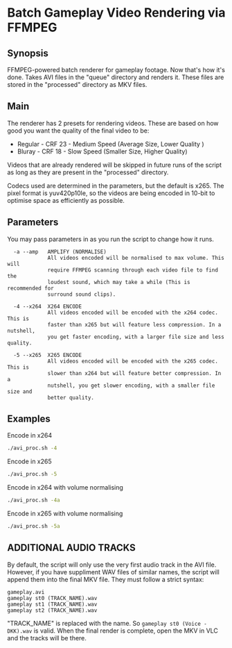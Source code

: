 # Batch Gameplay Video Rendering via FFMPEG

## Synopsis
  FFMPEG-powered batch renderer for gameplay footage. Now that's how it's done.
  Takes AVI files in the "queue" directory and renders it. These files are
  stored in the "processed" directory as MKV files.

## Main
The renderer has 2 presets for rendering videos. These are based on how good
you want the quality of the final video to be:

* Regular - CRF 23 - Medium Speed (Average Size, Lower Quality )
* Bluray  - CRF 18 - Slow Speed   (Smaller Size, Higher Quality)

Videos that are already rendered will be skipped in future runs of the
script as long as they are present in the "processed" directory.

Codecs used are determined in the parameters, but the default is x265. The
pixel format is yuv420p10le, so the videos are being encoded in 10-bit to
optimise space as efficiently as possible.

## Parameters
You may pass parameters in as you run the script to change how it runs.
```
  -a --amp   AMPLIFY (NORMALISE)
             All videos encoded will be normalised to max volume. This will
             require FFMPEG scanning through each video file to find the
             loudest sound, which may take a while (This is recommended for
             surround sound clips).

  -4 --x264  X264 ENCODE
             All videos encoded will be encoded with the x264 codec. This is
             faster than x265 but will feature less compression. In a nutshell,
             you get faster encoding, with a larger file size and less quality.

  -5 --x265  X265 ENCODE
             All videos encoded will be encoded with the x265 codec. This is
             slower than x264 but will feature better compression. In a
             nutshell, you get slower encoding, with a smaller file size and
             better quality.
```

## Examples
Encode in x264
```bash
./avi_proc.sh -4
```

Encode in x265
```bash
./avi_proc.sh -5
```

Encode in x264 with volume normalising
```bash
./avi_proc.sh -4a
```

Encode in x265 with volume normalising
```bash
./avi_proc.sh -5a
```

## ADDITIONAL AUDIO TRACKS
By default, the script will only use the very first audio track in the AVI
file. However, if you have suppliment WAV files of similar names, the script
will append them into the final MKV file. They must follow a strict syntax:

```
gameplay.avi
gameplay st0 (TRACK_NAME).wav
gameplay st1 (TRACK_NAME).wav
gameplay st2 (TRACK_NAME).wav
```

"TRACK_NAME" is replaced with the name. So `gameplay st0 (Voice - DKK).wav`
is valid. When the final render is complete, open the MKV in VLC and the
tracks will be there.
